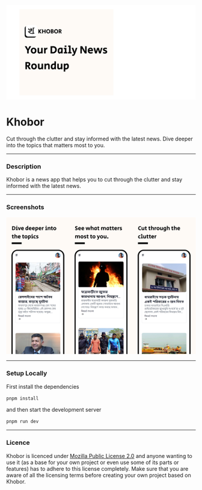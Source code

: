 ![](app/static/cover.png)

# Khobor

Cut through the clutter and stay informed with the latest news. Dive deeper into the topics that matters most to you.

---

### Description

Khobor is a news app that helps you to cut through the clutter and stay informed with the latest news.

---

### Screenshots

<img src="app\static\preview.png" width="auto"/>

---

### Setup Locally

First install the dependencies

```bash
pnpm install
```

and then start the development server

```bash
pnpm run dev
```

---

### Licence

Khobor is licenced under [Mozilla Public License 2.0](/license.txt) and anyone wanting to use it (as a base for your own project or even use some of its parts or features) has to adhere to this license completely. Make sure that you are aware of all the licensing terms before creating your own project based on Khobor.
